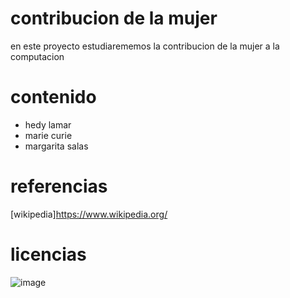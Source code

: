 # contribucion de la mujer
en este proyecto estudiarememos la contribucion de la mujer a la computacion
# contenido
- hedy lamar
- marie curie
- margarita salas
# referencias
[wikipedia]https://www.wikipedia.org/
# licencias
![image](https://user-images.githubusercontent.com/114906901/193536126-b08741af-0bc6-4535-8c10-9924abd23de5.PNG)

